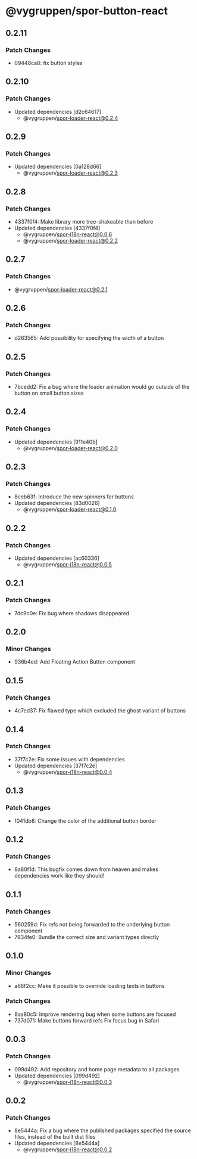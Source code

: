 # @vygruppen/spor-button-react

## 0.2.11

### Patch Changes

- 09448ca8: fix button styles

## 0.2.10

### Patch Changes

- Updated dependencies [d2c64617]
  - @vygruppen/spor-loader-react@0.2.4

## 0.2.9

### Patch Changes

- Updated dependencies [0a128d66]
  - @vygruppen/spor-loader-react@0.2.3

## 0.2.8

### Patch Changes

- 4337f0f4: Make library more tree-shakeable than before
- Updated dependencies [4337f0f4]
  - @vygruppen/spor-i18n-react@0.0.6
  - @vygruppen/spor-loader-react@0.2.2

## 0.2.7

### Patch Changes

- @vygruppen/spor-loader-react@0.2.1

## 0.2.6

### Patch Changes

- d263565: Add possibility for specifying the width of a button

## 0.2.5

### Patch Changes

- 7bcedd2: Fix a bug where the loader animation would go outside of the button on small button sizes

## 0.2.4

### Patch Changes

- Updated dependencies [911e40b]
  - @vygruppen/spor-loader-react@0.2.0

## 0.2.3

### Patch Changes

- 8ceb63f: Introduce the new spinners for buttons
- Updated dependencies [83d0026]
  - @vygruppen/spor-loader-react@0.1.0

## 0.2.2

### Patch Changes

- Updated dependencies [ac60336]
  - @vygruppen/spor-i18n-react@0.0.5

## 0.2.1

### Patch Changes

- 7dc9c0e: Fix bug where shadows disappeared

## 0.2.0

### Minor Changes

- 936b4ed: Add Floating Action Button component

## 0.1.5

### Patch Changes

- 4c7ed37: Fix flawed type which excluded the ghost variant of buttons

## 0.1.4

### Patch Changes

- 37f7c2e: Fix some issues with dependencies
- Updated dependencies [37f7c2e]
  - @vygruppen/spor-i18n-react@0.0.4

## 0.1.3

### Patch Changes

- f041db8: Change the color of the additional button border

## 0.1.2

### Patch Changes

- 8a80f1d: This bugfix comes down from heaven and makes dependencies work like they should!

## 0.1.1

### Patch Changes

- 560259d: Fix refs not being forwarded to the underlying button component
- 7934fe0: Bundle the correct size and variant types directly

## 0.1.0

### Minor Changes

- a68f2cc: Make it possible to override loading texts in buttons

### Patch Changes

- 8aa80c5: Improve rendering bug when some buttons are focused
- 737d071: Make buttons forward refs
  Fix focus bug in Safari

## 0.0.3

### Patch Changes

- 099d492: Add repository and home page metadata to all packages
- Updated dependencies [099d492]
  - @vygruppen/spor-i18n-react@0.0.3

## 0.0.2

### Patch Changes

- 8e5444a: Fix a bug where the published packages specified the source files, instead of the built dist files
- Updated dependencies [8e5444a]
  - @vygruppen/spor-i18n-react@0.0.2
